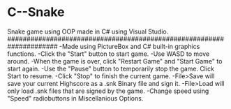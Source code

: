 # C--Snake
Snake game using OOP made in C# using Visual Studio.
#####################################################################
-Made using PictureBox and C# built-in graphics functions.
-Click the "Start" button to start game.
-Use WASD to move around.
-When the game is over, click "Restart Game" and "Start Game" to start again.
-Use the "Pause" button to temporarily stop the game. Click Start to resume.
-Click "Stop" to finish the current game.
-File>Save will save your current Highscore as a .snk Binary file and sign it. 
-File>Load will only load .snk files that are signed by the game.
-Change speed using "Speed" radiobuttons in Miscellanious Options.
